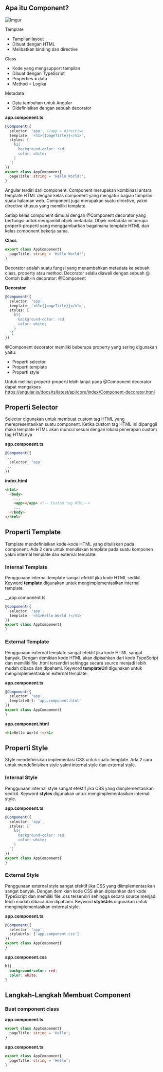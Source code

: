 ## Apa itu Component?
![Imgur](https://i.imgur.com/Bc1M6MS.png)

Template
- Tampilan layout
- Dibuat dengan HTML
- Melibatkan binding dan directive

Class
- Kode yang mengsupport tampilan
- Dibuat dengan TypeScript
- Properties = data
- Method = Logika

Metadata
- Data tambahan untuk Angular
- Didefinisikan dengan sebuah decorator

__app.component.ts__
``` typescript
@Component({
  selector: 'app', //app = directive
  template: `<h1>{{pageTitle}}</h1>`,
  styles: [`
    h1{
      background-color: red;
      color: white;
    }
  `]
})
export class AppComponent{
  pageTitle: string = 'Hello World!';
}
```

Angular terdiri dari component. Component merupakan kombinasi antara template HTML dengan kelas component yang mengatur bagian tampilan suatu halaman web.
Component juga merupakan suatu directive, yakni directive khusus yang memiliki template.

Setiap kelas component dimulai dengan @Component decorator yang berfungsi untuk mengambil objek metadata. 
Objek metadata ini berupa properti-properti yang menggambarkan bagaimana template HTML dan kelas component bekerja sama.

__Class__
``` typescript
export class AppComponent{
  pageTitle: string = 'Hello World!';
}
```

Decorator adalah suatu fungsi yang menambahkan metadata ke sebuah class, property atau method. Decorator selalu diawali dengan sebuah @.
Contoh built-in decorator: @Component

__Decorator__
``` typescript
@Component({
  selector: 'app',
  template: `<h1>{{pageTitle}}</h1>`,
  styles: [`
    h1{
      background-color: red;
      color: white;
    }
  `]
})
```

@Component decorator memiliki beberapa property yang sering digunakan yaitu:
- Properti selector
- Properti template
- Properti style

Untuk melihat properti-properti lebih lanjut pada @Component decorator dapat mengakses https://angular.io/docs/ts/latest/api/core/index/Component-decorator.html


## Properti Selector
Selector digunakan untuk membuat custom tag HTML yang merepresentasikan suatu component. Ketika custom tag HTML ini dipanggil maka template HTML akan muncul sesuai dengan lokasi penerapan custom tag HTMLnya

__app.component.ts__
``` typescript
@Component({
...
  selector: 'app'
...
})
```

__index.html__
``` html
<html>
  <body>
    ...
    <app></app> <!-- Custom tag HTML-->
    ...
  </body>
</html>
```

## Properti Template
Template mendefinisikan kode-kode HTML yang dituliskan pada component.
Ada 2 cara untuk menuliskan template pada suatu komponen yakni internal template dan external template.

### Internal Template
Penggunaan internal template sangat efektif jika kode HTML sedikit. Keyword __template__ digunakan untuk mengimplementasikan internal template.

__app.component.ts
``` typescript
@Component({
  selector: 'app',
  template: `<h1>Hello World !</h1>`
})
export class AppComponent{
}
```

### External Template
Penggunaan external template sangat efektif jika kode HTML sangat banyak. Dengan demikian kode HTML akan dipisahkan dari kode TypeScript dan memiliki file .html tersendiri sehingga secara source menjadi lebih mudah dibaca dan dipahami. Keyword __templateUrl__ digunakan untuk mengimplementasikan external template.

__app.component.ts__
``` typescript
@Component({
  selector: 'app',
  templateUrl: 'app.component.html'
})
export class AppComponent{
}
```

__app.component.html__
``` html
<h1>Hello World !</h1>
```

## Properti Style
Style mendefinisikan implementasi CSS untuk suatu template. Ada 2 cara untuk mendefinisikan style yakni internal style dan external style.

### Internal Style
Penggunaan internal style sangat efektif jika CSS yang diimplementasikan sedikit. Keyword __styles__ digunakan untuk mengimplementasikan internal style.

__app.component.ts__
``` typescript
@Component({
  selector: 'app',
  styles: [`
    h1{
      background-color: red;
      color: white;
    }
  `]
})
export class AppComponent{
}
```

### External Style
Penggunaan external style sangat efektif jika CSS yang diimplementasikan sangat banyak. Dengan demikian kode CSS akan dipisahkan dari kode TypeScript dan memiliki file .css tersendiri sehingga secara source menjadi lebih mudah dibaca dan dipahami. Keyword __styleUrls__ digunakan untuk mengimplementasikan external style.

__app.component.ts__
``` typescript
@Component({
  selector: 'app',
  styleUrls: ['app.component.css']
})
export class AppComponent{
}
```

__app.component.css__
``` css
h1{
  background-color: red;
  color: white;
}
```

## Langkah-Langkah Membuat Component

### Buat component class
__app.component.ts__
``` typescript
export class AppComponent{
  pageTitle: string = 'Hello';
}
```

__app.component.ts__
``` typescript
export class AppComponent{
  pageTitle: string = 'Hello';
}
```
###



